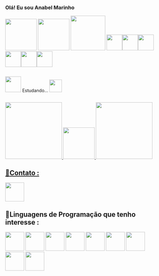 ### Olá! Eu sou Anabel Marinho 

<div align="first">
<img src="https://cdn-icons-png.flaticon.com/512/5722/5722057.png" height = "100">
<img src="https://cdn-icons-png.flaticon.com/512/763/763763.png" height = "100">
<img src="https://user-images.githubusercontent.com/111796062/205451601-391d3015-ebec-4a68-939a-3f7157c2487d.png" height=110/>
<img src="https://cdn-icons-png.flaticon.com/512/4019/4019665.png"height="50"><img src="https://cdn-icons-png.flaticon.com/512/4019/4019855.png"height="50"><img src="https://cdn-icons-png.flaticon.com/512/4019/4019665.png"height="50"><img src="https://cdn-icons-png.flaticon.com/512/4019/4019675.png"height="50"><img src="https://cdn-icons-png.flaticon.com/512/4019/4019733.png"height="50"><img src="https://cdn-icons-png.flaticon.com/512/4019/4019828.png"height="50">

##
  <img src ="https://i.gifer.com/origin/0a/0a6246318077e29154d87bb9a30478fb_w200.gif" height ="50" width = "50"> Estudando... <img src="https://cdn-icons-png.flaticon.com/512/1645/1645943.png" height="40">
##
 <div>
  <a href ="https://beacons.ai/GatoAmarelo">
  <img height="180em" src="https://github-readme-stats.vercel.app/api?username=GatoAmarelo&show_icons=true&theme=dracula&include_all_commits=true&count_private=true"/>
  <img src="https://cdn-icons-png.flaticon.com/512/5722/5722362.png" height="100">
  <img height="180em" src="https://github-readme-stats.vercel.app/api/top-langs/?username=GatoAmarelo&layout=compact&langs_count=16&theme=dracula"/>
 </div>


  <h2>🌟Contato :</h2>
  <a href ="mailto:anabel.soares2001@gmail.com"> <img src="https://cdn-icons-png.flaticon.com/512/8367/8367896.png" height = "60"></a>
  <h2>🌟Linguagens de Programação que tenho interesse :</h2> 
  <img src = "https://cdn-icons-png.flaticon.com/512/4661/4661331.png" height="60">
  <img src = "https://cdn-icons-png.flaticon.com/512/1891/1891365.png" height="60">
  <img src ="https://cdn-icons-png.flaticon.com/512/5741/5741804.png" height="60">
  <img src ="https://cdn-icons-png.flaticon.com/512/3097/3097978.png" height="60">
  <img src ="https://cdn-icons-png.flaticon.com/512/3098/3098090.png" height="60">
  <img src ="https://cdn-icons-png.flaticon.com/512/2085/2085298.png" height="60">
  <img src ="https://cdn-icons-png.flaticon.com/512/4019/4019692.png" height="60">
  <img src ="https://cdn-icons-png.flaticon.com/512/1567/1567760.png" height="60">
  <img src ="https://cdn-icons-png.flaticon.com/512/381/381704.png" height="60">



